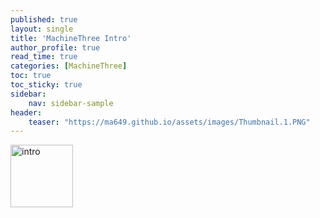 ```yaml
---
published: true
layout: single
title: 'MachineThree Intro'
author_profile: true
read_time: true
categories: [MachineThree]
toc: true
toc_sticky: true
sidebar:
    nav: sidebar-sample
header:
    teaser: "https://ma649.github.io/assets/images/Thumbnail.1.PNG"
---
```



<a href="https://www.youtube.com/watch?v=aCoislwShJs">
<img border="0" alt="intro" src="https://ma649.github.io/assets/images/Thumbnail.1.PNG" width="100" height="100">
    
